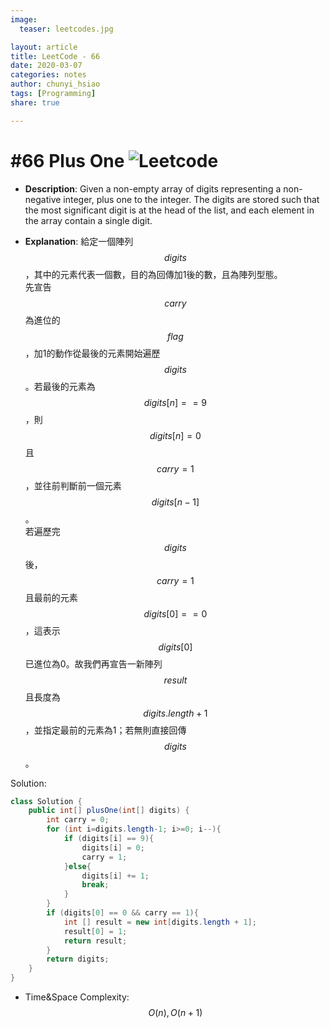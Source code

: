 ```yaml
---
image:
  teaser: leetcodes.jpg

layout: article
title: LeetCode - 66
date: 2020-03-07
categories: notes
author: chunyi_hsiao
tags: [Programming]
share: true

---
```

# #66 Plus One ![Leetcode](https://img.shields.io/badge/Easy-Leetcode-green.svg)

- **Description**: Given a non-empty array of digits representing a non-negative integer, plus one to the integer. The digits are stored such that the most significant digit is at the head of the list, and each element in the array contain a single digit.

- **Explanation**: 給定一個陣列$$digits$$，其中的元素代表一個數，目的為回傳加1後的數，且為陣列型態。\
先宣告$$carry$$為進位的$$flag$$，加1的動作從最後的元素開始遍歷$$digits$$。若最後的元素為$$digits[n]==9$$，則$$digits[n] = 0$$且$$carry = 1$$，並往前判斷前一個元素$$digits[n-1]$$。\
若遍歷完$$digits$$後，$$carry = 1$$且最前的元素$$digits[0]==0$$，這表示$$digits[0]$$已進位為0。故我們再宣告一新陣列$$result$$且長度為$$digits.length+1$$，並指定最前的元素為1；若無則直接回傳$$digits$$。


Solution:
```java
class Solution {
    public int[] plusOne(int[] digits) {
        int carry = 0;
        for (int i=digits.length-1; i>=0; i--){
            if (digits[i] == 9){
                digits[i] = 0;
                carry = 1;
            }else{
                digits[i] += 1;
                break;
            }
        }
        if (digits[0] == 0 && carry == 1){
            int [] result = new int[digits.length + 1];
            result[0] = 1;
            return result;
        }
        return digits;
    }
}
```
- Time&Space Complexity: $$O(n), O(n+1)$$
